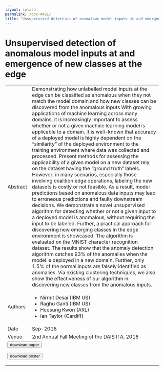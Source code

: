 ```yaml
---
layout: splash
permalink: /doc-4491/
title: "Unsupervised detection of anomalous model inputs at and emergence of new classes at the edge"
---
```


# Unsupervised detection of anomalous model inputs at and emergence of new classes at the edge

<table>
    <tbody>
    <tr>
        <td>Abstract</td>
        <td>Demonstrating how unlabelled model inputs at the edge can be classified as anomalous when they not match the model domain and how new classes can be discovered from the anomalous inputs With growing applications of machine learning across many domains, it is increasingly important to assess whether or not a given machine learning model is applicable to a domain. It is well-known that accuracy of a deployed model is highly dependent on the “similarity” of the deployed environment to the training environment where data was collected and processed. Present methods for assessing the applicability of a given model on a new dataset rely on the dataset having the “ground truth” labels. However, in many scenarios, especially those involving coalition edge operations, labeling the new datasets is costly or not feasible. As a result, model predictions based on anomalous data inputs may lead to erroneous predictions and faulty downstream decisions. We demonstrate a novel unsupervised algorithm for detecting whether or not a given input to a deployed model is anomalous, without requiring the input to be labeled. Further, a practical approach for discovering new emerging classes in the edge environment is showcased. The algorithm is evaluated on the MNIST character recognition dataset. The results show that the anomaly detection algorithm catches 93% of the anomalies when the model is deployed in a new domain. Further, only 1.5% of the normal inputs are falsely identified as anomalies. Via existing clustering techniques, we also show the effectiveness of our algorithm in discovering new classes from the anomalous inputs.</td>
    </tr>
    <tr>
        <td>Authors</td>
        <td>
            <ul>
                <li>Nirmit Desai (IBM US)</li>
                <li>Raghu Ganti (IBM US)</li>
                <li>Heesung Kwon (ARL)</li>
                <li>Ian Taylor (Cardiff)</li>
            </ul>
        </td>
    </tr>
    <tr>
        <td>Date</td>
        <td>Sep-2018</td>
    </tr>
    <tr>
        <td>Venue</td>
        <td>2nd Annual Fall Meeting of the DAIS ITA, 2018</td>
    </tr>
        <tr>
            <td colspan="2">
                <form method="get" action="https://dais-ita.org/sites/default/files/2441_paper.pdf">
                    <button type="submit">download paper</button>
                </form>
                <form method="get" action="https://dais-ita.org/sites/default/files/2441_poster.pdf">
                    <button type="submit">download poster</button>
                </form>
            </td>
        </tr>
    </tbody>
</table>
